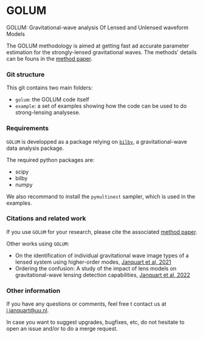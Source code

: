 # GOLUM

GOLUM: Gravitational-wave analysis Of Lensed and Unlensed waveform Models

The GOLUM methodology is aimed at getting fast ad accurate parameter estimation for the strongly-lensed gravitational waves. The methods' details can be founs in the [method paper](https://academic.oup.com/mnras/article/506/4/5430/6321838?login=false).

### Git structure
This git contains two main folders:
- `golum`: the GOLUM code itself
- `example`: a set of examples showing how the code can be used to do strong-lensing analysese.

### Requirements
`GOLUM` is developped as a package relying on [`bilby`](https://git.ligo.org/lscsoft/bilby), a gravitational-wave data analysis package.

The required python packages are:
- scipy
- bilby 
- numpy 

We also recommand to install the `pymultinest` sampler, which is used in the examples.

### Citations and related work
If you use `GOLUM` for your research, please cite the associated [method paper](https://academic.oup.com/mnras/article/506/4/5430/6321838?login=false).

Other works using `GOLUM`:
- On the identification of individual gravitational wave image types of a lensed system using higher-order modes, [Janquart et al, 2021](https://arxiv.org/abs/2110.06873)
- Ordering the confusion: A study of the impact of lens models on gravitational-wave lensing detection capabilities, [Janquart et al, 2022](https://arxiv.org/abs/2205.11499v1)

### Other information
If you have any questions or comments, feel free t contact us at j.janquart@uu.nl. 

In case you want to suggest upgrades, bugfixes, etc, do not hesitate to open an issue and/or to do a merge request.